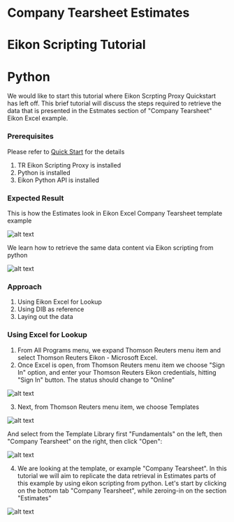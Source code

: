 # Company Tearsheet Estimates
# Eikon Scripting Tutorial
# Python

We would like to start this tutorial where Eikon Scrpting Proxy Quickstart has left off.  This brief tutorial will discuss the steps required to retrieve the data that is presented in the Estmates section of "Company Tearsheet" Eikon Excel example.

### Prerequisites

Please refer to [Quick Start](https://developers.thomsonreuters.com/tr-eikon-scripting-apis-eap-limited-access/eikon-web-and-scripting-apis-beta/quick-start) for the details

1. TR Eikon Scripting Proxy is installed
2. Python is installed
3. Eikon Python API is installed

### Expected Result

This is how the Estimates look in Eikon Excel Company Tearsheet template example

![alt text](https://github.com/zfarberov/TR-Tutorials/blob/master/excelEstimatesCropped.jpg "Excel Company Tearsheet Estimates")

We learn how to retrieve the same data content via Eikon scripting from python

![alt text](https://github.com/zfarberov/TR-Tutorials/blob/master/pythonEstimatesCropped.jpg "Same data content, python")

### Approach

1. Using Eikon Excel for Lookup
2. Using DIB as reference
3. Laying out the data

### Using Excel for Lookup

1. From All Programs menu, we expand Thomson Reuters menu item and select Thomson Reuters Eikon - Microsoft Excel.
2. Once Excel is open, from Thomson Reuters menu item we choose "Sign In" option, and enter your Thomson Reuters Eikon credentials, hitting "Sign In" button.  The status should change to "Online"

 ![alt text](https://github.com/zfarberov/TR-Tutorials/blob/master/EikonExcelSignIn.jpg "Eikon Excel Online")

3. Next, from Thomson Reuters menu item, we choose Templates

 ![alt text](https://github.com/zfarberov/TR-Tutorials/blob/master/EikonExcelTemplates.jpg "Eikon Excel Templates")

 And select from the Template Library first "Fundamentals" on the left, then "Company Tearsheet" on the right,
 then click "Open":

 ![alt text](https://github.com/zfarberov/TR-Tutorials/blob/master/EikonExcelTearsheet.jpg "Eikon Excel Company Tearsheet")

4.  We are looking at the template, or example "Company Tearsheet".  In this tutorial we will aim to replicate the data retrieval in Estimates parts of this example by using eikon scripting from python.  Let's start by clicking on the bottom tab "Company Tearsheet", while zeroing-in on the section "Estimates"

 ![alt text](https://github.com/zfarberov/TR-Tutorials/blob/master/EikonExcelTearsheetEstimatesMarked.jpg "Eikon Excel Company Tearsheet Estimates")
